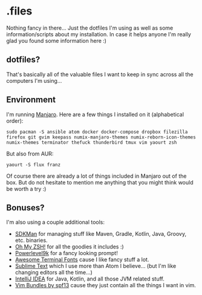 # .files

Nothing fancy in there... Just the dotfiles I'm using as well as some information/scripts about my installation. In case it helps anyone I'm really glad you found some information here :)

## dotfiles?

That's basically all of the valuable files I want to keep in sync across all the computers I'm using...

## Environment

I'm running [Manjaro](https://manjaro.github.io/). Here are a few things I installed on it (alphabetical order):

`sudo pacman -S ansible atom docker docker-compose dropbox filezilla firefox git gvim keepass numix-manjaro-themes numix-reborn-icon-themes numix-themes terminator thefuck thunderbird tmux vim yaourt zsh`

But also from AUR:

`yaourt -S flux franz`

Of course there are already a lot of things included in Manjaro out of the box. But do not hesitate to mention me anything that you might think would be worth a try :)

## Bonuses?

I'm also using a couple additional tools:

- [SDKMan](http://sdkman.io/install.html) for managing stuff like Maven, Gradle, Kotlin, Java, Groovy, etc. binaries.
- [Oh My ZSH!](http://ohmyz.sh/) for all the goodies it includes :)
- [Powerlevel9k](https://github.com/bhilburn/powerlevel9k) for a fancy looking prompt!
- [Awesome Terminal Fonts](https://github.com/gabrielelana/awesome-terminal-fonts) cause I like fancy stuff a lot.
- [Sublime Text](http://www.sublimetext.com/3) which I use more than Atom I believe... (but I'm like changing editors all the time...)
- [IntelliJ IDEA](https://www.jetbrains.com/idea/) for Java, Kotlin, and all those JVM related stuff.
- [Vim Bundles by spf13](http://vim.spf13.com/) cause they just contain all the things I want in vim.